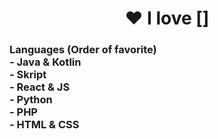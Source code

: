 <h1 align="center">❤️ I love []</h1>
<h3>
  <b>Languages (Order of favorite)</b><br>
  - <b>Java & Kotlin</b><br>
  - Skript<br>
  - React & JS<br>
  - Python<br>
  - PHP<br>
  - HTML & CSS<br>
</h3>

